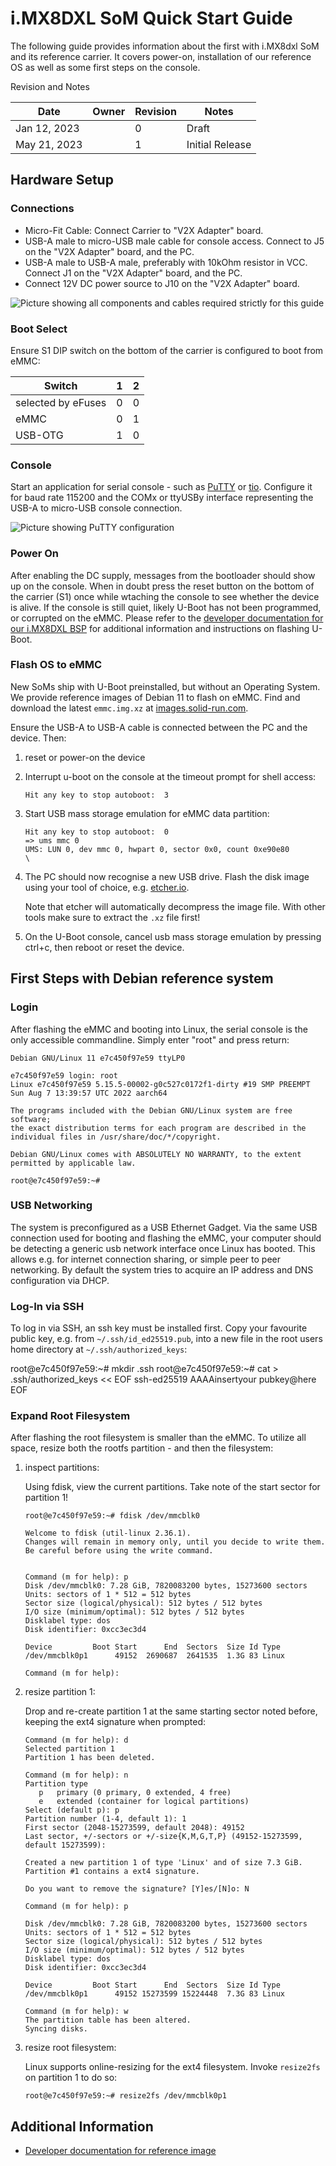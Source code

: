 # i.MX8DXL SoM Quick Start Guide

The following guide provides information about the first with i.MX8dxl SoM and its reference carrier.
It covers power-on, installation of our reference OS as well as some first steps on the console.

Revision and Notes

| Date | Owner | Revision | Notes |
| --- | --- | --- | --- |
| Jan 12, 2023 | | 0 | Draft |
| May 21, 2023 | | 1 | Initial Release |

## Hardware Setup

### Connections

- Micro-Fit Cable: Connect Carrier to "V2X Adapter" board.
- USB-A male to micro-USB male cable for console access. Connect to J5 on the "V2X Adapter" board, and the PC.
- USB-A male to USB-A male, preferably with 10kOhm resistor in VCC. Connect J1 on the "V2X Adapter" board, and the PC.
- Connect 12V DC power source to J10 on the "V2X Adapter" board.

![Picture showing all components and cables required strictly for this guide](hw-setup.png)

### Boot Select

Ensure S1 DIP switch on the bottom of the carrier is configured to boot from eMMC:

| Switch             | 1 | 2 |
|--------------------|---|---|
| selected by eFuses | 0 | 0 |
| eMMC               | 0 | 1 |
| USB-OTG            | 1 | 0 |

### Console

Start an application for serial console - such as [PuTTY](https://www.putty.org/) or [tio](https://github.com/tio/tio). Configure it for baud rate 115200 and the COMx or ttyUSBy interface representing the USB-A to micro-USB console connection.

![Picture showing PuTTY configuration](putty-settings.png)

### Power On

After enabling the DC supply, messages from the bootloader should show up on the console.
When in doubt press the reset button on the bottom of the carrier (S1) once while wtaching the console to see whether the device is alive.
If the console is still quiet, likely U-Boot has not been programmed, or corrupted on the eMMC.
Please refer to the [developer documentation for our i.MX8DXL BSP](https://github.com/SolidRun/imx8dxl_build) for additional information and instructions on flashing U-Boot.

### Flash OS to eMMC

New SoMs ship with U-Boot preinstalled, but without an Operating System.
We provide reference images of Debian 11 to flash on eMMC.
Find and download the latest `emmc.img.xz` at [images.solid-run.com](https://images.solid-run.com/IMX8/imx8dxl_build).

Ensure the USB-A to USB-A cable is connected between the PC and the device. Then:

1. reset or power-on the device
2. Interrupt u-boot on the console at the timeout prompt for shell access:

       Hit any key to stop autoboot:  3

3. Start USB mass storage emulation for eMMC data partition:

       Hit any key to stop autoboot:  0
       => ums mmc 0
       UMS: LUN 0, dev mmc 0, hwpart 0, sector 0x0, count 0xe90e80
       \

4. The PC should now recognise a new USB drive. Flash the disk image using your tool of choice, e.g. [etcher.io](https://www.balena.io/etcher/).

   Note that etcher will automatically decompress the image file. With other tools make sure to extract the `.xz` file first!

5. On the U-Boot console, cancel usb mass storage emulation by pressing ctrl+c, then reboot or reset the device.

## First Steps with Debian reference system

### Login

After flashing the eMMC and booting into Linux, the serial console is the only accessible commandline.
Simply enter "root" and press return:

    Debian GNU/Linux 11 e7c450f97e59 ttyLP0

    e7c450f97e59 login: root
    Linux e7c450f97e59 5.15.5-00002-g0c527c0172f1-dirty #19 SMP PREEMPT Sun Aug 7 13:39:57 UTC 2022 aarch64

    The programs included with the Debian GNU/Linux system are free software;
    the exact distribution terms for each program are described in the
    individual files in /usr/share/doc/*/copyright.

    Debian GNU/Linux comes with ABSOLUTELY NO WARRANTY, to the extent
    permitted by applicable law.

    root@e7c450f97e59:~#

### USB Networking

The system is preconfigured as a USB Ethernet Gadget. Via the same USB connection used for booting and flashing the eMMC, your computer should be detecting a generic usb network interface once Linux has booted. This allows e.g. for internet connection sharing, or simple peer to peer networking.
By default the system tries to acquire an IP address and DNS configuration via DHCP.

### Log-In via SSH

To log in via SSH, an ssh key must be installed first. Copy your favourite public key, e.g. from `~/.ssh/id_ed25519.pub`, into a new file in the root users home directory at `~/.ssh/authorized_keys`:

root@e7c450f97e59:~# mkdir .ssh
root@e7c450f97e59:~# cat > .ssh/authorized_keys << EOF
ssh-ed25519 AAAAinsertyour pubkey@here
EOF

### Expand Root Filesystem

After flashing the root filesystem is smaller than the eMMC. To utilize all space, resize both the rootfs partition - and then the filesystem:

1. inspect partitions:

   Using fdisk, view the current partitions. Take note of the start sector for partition 1!

       root@e7c450f97e59:~# fdisk /dev/mmcblk0

       Welcome to fdisk (util-linux 2.36.1).
       Changes will remain in memory only, until you decide to write them.
       Be careful before using the write command.


       Command (m for help): p
       Disk /dev/mmcblk0: 7.28 GiB, 7820083200 bytes, 15273600 sectors
       Units: sectors of 1 * 512 = 512 bytes
       Sector size (logical/physical): 512 bytes / 512 bytes
       I/O size (minimum/optimal): 512 bytes / 512 bytes
       Disklabel type: dos
       Disk identifier: 0xcc3ec3d4

       Device         Boot Start      End  Sectors  Size Id Type
       /dev/mmcblk0p1      49152  2690687  2641535  1.3G 83 Linux

       Command (m for help):

2. resize partition 1:

   Drop and re-create partition 1 at the same starting sector noted before, keeping the ext4 signature when prompted:

       Command (m for help): d
       Selected partition 1
       Partition 1 has been deleted.

       Command (m for help): n
       Partition type
          p   primary (0 primary, 0 extended, 4 free)
          e   extended (container for logical partitions)
       Select (default p): p
       Partition number (1-4, default 1): 1
       First sector (2048-15273599, default 2048): 49152
       Last sector, +/-sectors or +/-size{K,M,G,T,P} (49152-15273599, default 15273599):

       Created a new partition 1 of type 'Linux' and of size 7.3 GiB.
       Partition #1 contains a ext4 signature.

       Do you want to remove the signature? [Y]es/[N]o: N

       Command (m for help): p

       Disk /dev/mmcblk0: 7.28 GiB, 7820083200 bytes, 15273600 sectors
       Units: sectors of 1 * 512 = 512 bytes
       Sector size (logical/physical): 512 bytes / 512 bytes
       I/O size (minimum/optimal): 512 bytes / 512 bytes
       Disklabel type: dos
       Disk identifier: 0xcc3ec3d4

       Device         Boot Start      End  Sectors  Size Id Type
       /dev/mmcblk0p1      49152 15273599 15224448  7.3G 83 Linux

       Command (m for help): w
       The partition table has been altered.
       Syncing disks.

3. resize root filesystem:

   Linux supports online-resizing for the ext4 filesystem. Invoke `resize2fs` on partition 1 to do so:

       root@e7c450f97e59:~# resize2fs /dev/mmcblk0p1

## Additional Information

- [Developer documentation for reference image](https://github.com/SolidRun/imx8dxl_build)

